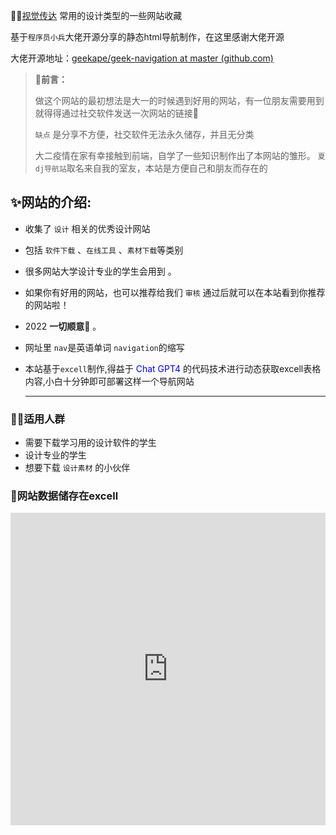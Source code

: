 ✍🏼[视觉传达](https://xiaolongmr.github.io/) 常用的设计类型的一些网站收藏

基于`程序员小兵`大佬开源分享的静态html导航制作，在这里感谢大佬开源

大佬开源地址：[geekape/geek-navigation at master (github.com)](https://github.com/geekape/geek-navigation/tree/master)

> **👋前言：**
>
> 做这个网站的最初想法是大一的时候遇到好用的网站，有一位朋友需要用到就得得通过社交软件发送一次网站的链接🔗
>
> `缺点` 是分享不方便，社交软件无法永久储存，并且无分类
>
> 大二疫情在家有幸接触到前端，自学了一些知识制作出了本网站的雏形。 `夏dj导航站`取名来自我的室友，本站是方便自己和朋友而存在的

## ✨网站的介绍:

* 收集了 `设计` 相关的优秀设计网站

* 包括 `软件下载` 、`在线工具` 、`素材下载`等类别

* 很多网站大学设计专业的学生会用到 。

* 如果你有好用的网站，也可以推荐给我们 `审核` 通过后就可以在本站看到你推荐的网站啦！

* 2022 **一切顺意🙏** 。

* 网址里 `nav`是英语单词 `navigation`的缩写

* 本站基于`excell`制作,得益于<span style="color:blue;"> Chat GPT4 </span>的代码技术进行动态获取excell表格内容,小白十分钟即可部署这样一个导航网站

  ---

### 🏃‍♂️适用人群

*   需要下载学习用的设计软件的学生
*   设计专业的学生
*   想要下载 `设计素材` 的小伙伴

### 🦄网站数据储存在excell

<iframe   src="https://view.officeapps.live.com/op/view.aspx?src=https://dh.4everland.app/a.xlsx"   width="100%"   height="500px"   frameborder="0" ></iframe>